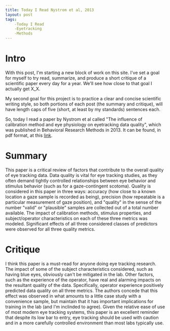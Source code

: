 ```yaml
---
title: Today I Read Nystrom et al, 2013
layout: post
tags: 
	-Today I Read
	-Eyetracking
	-Methods
---
```


# Intro

With this post, I'm starting a new block of work on this site. I've set a goal for myself to try read, summarize, and produce a short critique of a scientific paper every day for a year. We'll see how close to that goal I actually get X_X.

My second goal for this project is to practice a clear and concise scientific writing style, so both portions of each post (the summary and critique), will have length caps of five (short, at least by my standards) sentences each. 

So, today I read a paper by Nystrom et al called "The influence of calibration method and eye physiology on eyetracking data quality", which was published in Behavioral Research Methods in 2013. It can be found, in pdf format, at this [link](https://www.researchgate.net/profile/Kenneth_Holmqvist/publication/230811590_The_influence_of_calibration_method_and_eye_physiology_on_eyetracking_data_quality/links/54db17b10cf233119bc519af.pdf).

# Summary
This paper is a critical review of factors that contribute to the overall quality of eye tracking data. Data quality is vital for eye tracking studies, as they often demand tightly controlled relationships between eye behavior and stimulus behavior (such as for a gaze-contingent scotoma). Quality is considered in this paper in three ways: accuracy (how close to a known location a gaze sample is recorded as being), precision (how repeatable is a particular measurement of gaze position), and "quality" in the sense of the number "valid" or "plausible" samples are collected out of a total number available. The impact of calibration methods, stimulus properties, and subject/operator characteristics on each of these three metrics was modeled. Significant effects of all three considered classes of predictors were observed for all three quality metrics.

# Critique
I think this paper is a must-read for anyone doing eye tracking research. The impact of some of the subject characteristics considered, such as having blue eyes, obviously can't be mitigated in the lab. Other factors, such as the experience of the operator, have real and alarming impacts on the resultant  quality of the data. Specifically, operator experience positively predicted data quality on all three metrics. The authors concede that this effect was observed in what amounts to a little case study with a convenience sample, but maintain that it has important implications for training in the lab (and I'm inclinded to agree). Given the relative ease of use of most modern eye tracking systems, this paper is an excellent reminder that despite its low bar to entry, eye tracking should be used with caution and in a more carefully controlled environment than most labs typically use.